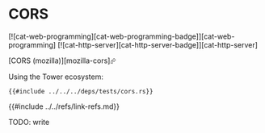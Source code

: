 # CORS

[![cat-web-programming][cat-web-programming-badge]][cat-web-programming]  [![cat-http-server][cat-http-server-badge]][cat-http-server]

[CORS (mozilla)][mozilla-cors]⮳

Using the Tower ecosystem:

```rust,editable,noplayground,ignore
{{#include ../../../deps/tests/cors.rs}}
```

{{#include ../../refs/link-refs.md}}

<div class="hidden">
TODO: write
</div>
